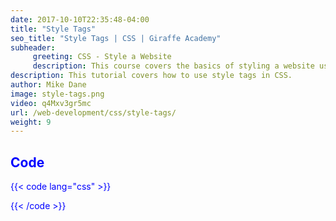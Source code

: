 ```yaml
---
date: 2017-10-10T22:35:48-04:00
title: "Style Tags"
seo_title: "Style Tags | CSS | Giraffe Academy"
subheader:
     greeting: CSS - Style a Website
     description: This course covers the basics of styling a website using CSS. Work your way through the videos and we'll teach you everything you need to know to style a basic website!
description: This tutorial covers how to use style tags in CSS.
author: Mike Dane
image: style-tags.png
video: q4Mxv3gr5mc
url: /web-development/css/style-tags/
weight: 9
---
```


## Code

{{< code lang="css" >}}
<style>
     body {
          color:blue;
     }

     h1 {
          color:green;
     }
</style>
{{< /code >}}